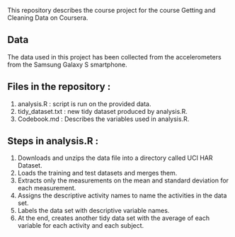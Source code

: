 This repository describes the course project for the course Getting and Cleaning Data on Coursera.

## Data 
The data used in this project has been collected from the accelerometers from the Samsung Galaxy S smartphone. 

## Files in the repository :
 1. analysis.R : script is run on the provided data.
 2. tidy_dataset.txt : new tidy dataset produced by analysis.R.
 3. Codebook.md : Describes the variables used in analysis.R.
 
 
## Steps in analysis.R :
 1. Downloads and unzips the data file into a directory called UCI HAR Dataset.
 2. Loads the training and test datasets and merges them.
 3. Extracts only the measurements on the mean and standard deviation for each measurement.
 4. Assigns the descriptive activity names to name the activities in the data set.
 5. Labels the data set with descriptive variable names.
 6. At the end, creates another tidy data set with the average of each variable for each activity and each subject.
